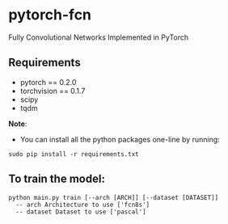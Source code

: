 # pytorch-fcn
Fully Convolutional Networks Implemented in PyTorch

## Requirements
- pytorch == 0.2.0
- torchvision == 0.1.7
- scipy
- tqdm

**Note**:
- You can install all the python packages one-line by running:
```shell
sudo pip install -r requirements.txt
```

## To train the model:
```shell
python main.py train [--arch [ARCH]] [--dataset [DATASET]]
  -- arch Architecture to use ['fcn8s']
  -- dataset Dataset to use ['pascal']
```
